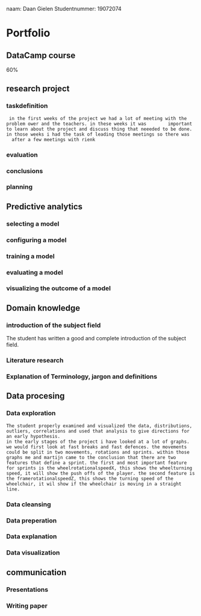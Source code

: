 naam: Daan Gielen
Studentnummer: 19072074


# Portfolio

## DataCamp course 
60%


## research project 

  ### taskdefinition
     in the first weeks of the project we had a lot of meeting with the problem ower and the teachers. in these weeks it was        important to learn about the project and discuss thing that neeeded to be done. in those weeks i had the task of leading those meetings so there was 
      after a few meetings with rienk 

  ### evaluation

  ### conclusions

  ### planning

## Predictive analytics
  ### selecting a model
    
  ### configuring a model
  
  ### training a model
  
  ### evaluating a model
  
  ### visualizing the outcome of a model
  
## Domain knowledge
  ### introduction of the subject field
  The student has written a good and complete introduction of the subject field.

  ### Literature research
  
  
  ### Explanation of Terminology, jargon and definitions
  
## Data procesing
  ### Data exploration 
    The student properly examined and visualized the data, distributions, outliers, correlations and used that analysis to give directions for an early hypothesis.
    in the early stages of the project i have looked at a lot of graphs. we would first look at fast breaks and fast defences. the movements could be split in two movements, rotations and sprints. within those graphs me and martijn came to the conclusion that there are two features that define a sprint. the first and most important feature for sprints is the wheelrotationalspeedX, this shows the wheelturning speed, it will show the push offs of the player. the second feature is the framerotationalspeedZ, this shows the turning speed of the wheelchair, it wil show if the wheelchair is moving in a straight line. 
    
  ### Data cleansing
  
  
  ### Data preperation 
  
  ### Data explanation 
  
  ### Data visualization 
  
## communication 
  ### Presentations
  
  
  ### Writing paper
